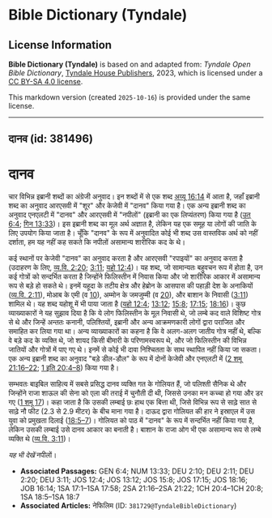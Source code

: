 # Bible Dictionary (Tyndale)

## License Information

**Bible Dictionary (Tyndale)** is based on and adapted from: _Tyndale Open Bible Dictionary_, [Tyndale House Publishers](https://tyndaleopenresources.com/), 2023, which is licensed under a [CC BY-SA 4.0 license](https://creativecommons.org/licenses/by-sa/4.0/legalcode.en).

This markdown version (created `2025-10-16`) is provided under the same license.



--------------------------------

## दानव (id: 381496)

दानव
====

चार विभिन्न इब्रानी शब्दों का अंग्रेजी अनुवाद। इन शब्दों में से एक शब्द [अय्यू 16:14](https://ref.ly/Job16:14) में आता है, जहाँ इब्रानी शब्द का अनुवाद आरएसवी में "शूर" और केजेवी में "दानव" किया गया है। एक अन्य इब्रानी शब्द का अनुवाद एनएलटी में "दानव" और आरएसवी में "नपीलों" (इब्रानी का एक लिप्यंतरण) किया गया है ([उत् 6:4](https://ref.ly/Gen6:4); [गिन 13:33](https://ref.ly/Num13:33))। इस इब्रानी शब्द का मूल अर्थ अज्ञात है, लेकिन यह एक समूह या लोगों की जाति के लिए उपयोग किया जाता है। चूँकि "दानव" के रूप में अनुवादित कोई भी शब्द उस वास्तविक अर्थ को नहीं दर्शाता, हम यह नहीं कह सकते कि नपीलों असामान्य शारीरिक कद के थे।

कई स्थानों पर केजेवी "दानव" का अनुवाद करता है और आरएसवी "रपाइयों" का अनुवाद करता है (उदाहरण के लिए, [व्य.वि. 2:20](https://ref.ly/Deut2:20); [3:11](https://ref.ly/Deut3:11); [यहो 12:4](https://ref.ly/Josh12:4))। यह शब्द, जो सामान्यतः बहुवचन रूप में होता है, उन कई गोत्रों को सन्दर्भित करता है जिन्होंने फिलिस्तीन में निवास किया और जो शारीरिक आकार में असामान्य रूप से बड़े हो सकते थे। इनमें यहूदा के तटीय क्षेत्र और हेब्रोन के आसपास की पहाड़ी देश के अनाकियों ([व्य.वि. 2:11](https://ref.ly/Deut2:11)), मोआब के एमी (व [10](https://ref.ly/Deut2:10)), अम्मोन के जमजुम्मी (व [20](https://ref.ly/Deut2:20)), और बाशान के निवासी ([3:11](https://ref.ly/Deut3:11)) शामिल थे। यह शब्द यहोशू में भी पाया जाता है ([यहो 12:4](https://ref.ly/Josh12:4); [13:12](https://ref.ly/Josh13:12); [15:8](https://ref.ly/Josh15:8); [17:15](https://ref.ly/Josh17:15); [18:16](https://ref.ly/Josh18:16))। कुछ व्याख्याकारों ने यह सुझाव दिया है कि ये लोग फिलिस्तीन के मूल निवासी थे, जो लम्बे कद वाले विशिष्ट गोत्र से थे और जिन्हें अन्ततः कनानी, पलिश्तियों, इब्रानी और अन्य आक्रमणकारी लोगों द्वारा पराजित और समाहित कर लिया गया था। अन्य व्याख्याकारों का कहना है कि वे अलग\-अलग जातीय गोत्र नहीं थे, बल्कि वे बड़े कद के व्यक्ति थे, जो शायद किसी बीमारी के परिणामस्वरूप थे, और जो फिलिस्तीन की विभिन्न जातियों और गोत्रों में पाए गए थे। इनमें से कोई भी दावा निश्चितता के साथ स्थापित नहीं किया जा सकता। एक अन्य इब्रानी शब्द का अनुवाद "बड़े डील\-डौल" के रूप में दोनों केजेवी और एनएलटी में ([2 शमू 21:16–22](https://ref.ly/2Sam21:16-2Sam21:22); [1 इति 20:4–8](https://ref.ly/1Chr20:4-1Chr20:8)) किया गया है।

सम्भवतः बाइबिल साहित्य में सबसे प्रसिद्ध दानव व्यक्ति गत के गोलियत हैं, जो पलिश्ती सैनिक थे और जिन्होंने राजा शाऊल की सेना को एला की तराई में चुनौती दी थी, जिससे उनका मन कच्चा हो गया और डर गए ([1 शमू 17](https://ref.ly/1Sam17:1-1Sam17:58))। कहा जाता है कि उसकी लम्बाई छः हाथ एक बित्ता थी, जिसे विभिन्न रूप से साढ़े सात से साढ़े नौ फीट (2\.3 से 2\.9 मीटर) के बीच माना गया है। दाऊद द्वारा गोलियत की हार ने इस्राएल में उस युवा को प्रमुखता दिलाई ([18:5–7](https://ref.ly/1Sam18:5-1Sam18:7))। गोलियत को पाठ में "दानव" के रूप में सन्दर्भित नहीं किया गया है, लेकिन उसकी लम्बाई उसे दानव आकार का बनाती है। बाशान के राजा ओग भी एक असामान्य रूप से लम्बे व्यक्ति थे ([व्य.वि. 3:11](https://ref.ly/Deut3:11))।

*यह भी देखें* नपीलों।

* **Associated Passages:** GEN 6:4; NUM 13:33; DEU 2:10; DEU 2:11; DEU 2:20; DEU 3:11; JOS 12:4; JOS 13:12; JOS 15:8; JOS 17:15; JOS 18:16; JOB 16:14; 1SA 17:1–1SA 17:58; 2SA 21:16–2SA 21:22; 1CH 20:4–1CH 20:8; 1SA 18:5–1SA 18:7
* **Associated Articles:** नेफिलिम (ID: `381729@TyndaleBibleDictionary`)

